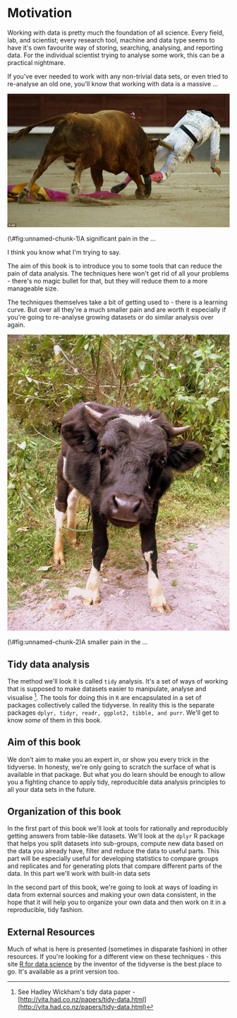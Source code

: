 # Motivation

Working with data is pretty much the foundation of all science. Every field, lab, and scientist; every research tool, machine and data type seems to have it's own favourite way of storing, searching, analysing, and reporting data. For the individual scientist trying to analyse some work, this can be a practical nightmare.

If you've ever needed to work with any non-trivial data sets, or even tried to re-analyse an old one, you'll know that working with data is a massive ... 

<div class="figure">
<img src="assets/matador.jpg" alt="A significant pain in the ..."  />
<p class="caption">(\#fig:unnamed-chunk-1)A significant pain in the ...</p>
</div>

I think you know what I'm trying to say. 

The aim of this book is to introduce you to some tools that can reduce the pain of data analysis. The techniques here won't get rid of all your problems - there's no magic bullet for that, but they will reduce them to a more manageable size. 

The techniques themselves take a bit of getting used to - there is a learning curve. But over all they're a much smaller pain and are worth it especially if you're going to re-analyse growing datasets or do similar analysis over again.

<div class="figure">
<img src="assets/baby_bull.jpg" alt="A smaller pain in the ..."  />
<p class="caption">(\#fig:unnamed-chunk-2)A smaller pain in the ...</p>
</div>

## Tidy data analysis

The method we'll look it is called `tidy` analysis. It's a set of ways of working that is supposed to make datasets easier to manipulate, analyse and visualise [^1]. The tools for doing this in `R` are encapsulated in a set of packages collectively called the tidyverse. In reality this is the separate packages `dplyr, tidyr, readr, ggplot2, tibble, and purr`. We'll get to know _some_ of them in this book.

## Aim of this book

We don't aim to make you an expert in, or show you every trick in the tidyverse. In honesty, we're only going to scratch the surface of what is available in that package. But what you do learn should be enough to allow you a fighting chance to apply tidy, reproducible data analysis principles to all your data sets in the future.  

## Organization of this book

In the first part of this book we'll look at tools for rationally and reproducibly getting answers from table-like datasets. We'll look at the `dplyr` R package that helps you split datasets into sub-groups, compute new data based on the data you already have, filter and reduce the data to useful parts. This part will be especially useful for developing statistics to compare groups and replicates and for generating plots that compare different parts of the data. In this part we'll work with built-in data sets


In the second part of this book, we're going to look at ways of loading in data from external sources and making your own data consistent, in the hope that it will help you to organize your own data and then work on it in a reproducible, tidy fashion.

## External Resources

Much of what is here is presented (sometimes in disparate fashion) in other resources. If you're looking for a different view on these techniques - this site [R for data science](http://r4ds.had.co.nz/) by the inventor of the tidyverse is the best place to go. It's available as a print version too.


[^1]: See Hadley Wickham's tidy data paper -  [http://vita.had.co.nz/papers/tidy-data.html](http://vita.had.co.nz/papers/tidy-data.html)
